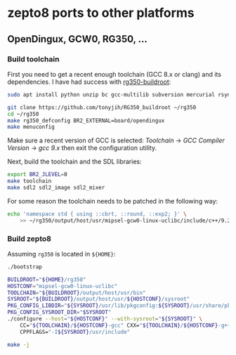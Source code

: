 # zepto8 ports to other platforms

## OpenDingux, GCW0, RG350, …

### Build toolchain

First you need to get a recent enough toolchain (GCC 8.x or clang) and its dependencies. I have had
success with [rg350-buildroot](https://github.com/tonyjih/RG350_buildroot):

```sh
sudo apt install python unzip bc gcc-multilib subversion mercurial rsync libncurses-dev
```

```sh
git clone https://github.com/tonyjih/RG350_buildroot ~/rg350
cd ~/rg350
make rg350_defconfig BR2_EXTERNAL=board/opendingux
make menuconfig
```

Make sure a recent version of GCC is selected: _Toolchain_ → _GCC Compiler Version_ → _gcc 9.x_
then exit the configuration utility.

Next, build the toolchain and the SDL libraries:

```sh
export BR2_JLEVEL=0
make toolchain
make sdl2 sdl2_image sdl2_mixer
```

For some reason the toolchain needs to be patched in the following way:

```sh
echo 'namespace std { using ::cbrt, ::round, ::exp2; }' \
    >> ~/rg350/output/host/usr/mipsel-gcw0-linux-uclibc/include/c++/9.2.0/cmath
```

### Build zepto8

Assuming `rg350` is located in `${HOME}`:

```sh
./bootstrap

BUILDROOT="${HOME}/rg350"
HOSTCONF="mipsel-gcw0-linux-uclibc"
TOOLCHAIN="${BUILDROOT}/output/host/usr/bin"
SYSROOT="${BUILDROOT}/output/host/usr/${HOSTCONF}/sysroot"
PKG_CONFIG_LIBDIR="${SYSROOT}/usr/lib/pkgconfig:${SYSROOT}/usr/share/pkgconfig"
PKG_CONFIG_SYSROOT_DIR="$SYSROOT"
./configure --host="${HOSTCONF}" --with-sysroot="${SYSROOT}" \
    CC="${TOOLCHAIN}/${HOSTCONF}-gcc" CXX="${TOOLCHAIN}/${HOSTCONF}-g++" \
    CPPFLAGS="-I${SYSROOT}/usr/include"

make -j
```

